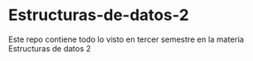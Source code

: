 # Estructuras-de-datos-2
Este repo contiene todo lo visto en tercer semestre en la materia Estructuras de datos 2
